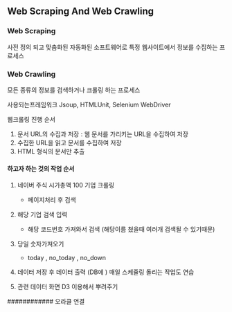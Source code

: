 ## Web Scraping And Web Crawling

### Web Scraping

사전 정의 되고 맞춤화된 자동화된 소프트웨어로 특정 웹사이트에서 정보를 수집하는 프로세스

### Web Crawling

모든 종류의 정보를 검색하거나 크롤링 하는 프로세스

사용되는프레임워크
Jsoup, HTMLUnit, Selenium WebDriver



웹크롤링 진행 순서
1. 문서 URL의 수집과 저장 : 웹 문서를 가리키는 URL을 수집하여 저장
2. 수집한 URL을 읽고 문서를 수집하여 저장
3. HTML 형식의 문서만 추출



#### 하고자 하는 것의 작업 순서 
1. 네이버 주식 시가총액 100 기업 크롤링
	- 페이지처리 후 검색  
2. 해당 기업 검색 입력 
	- 해당 코드번호 가져와서 검색 (해당이름 쳤을때 여러개 검색될 수 있기때문) 
3. 당일 숫자가져오기 
	- today , no_today , no_down
4. 데이터 저장 후 데이터 출력 (DB에 ) 매일 스케쥴링 돌리는 작업도 연습 

5. 관련 데이터 화면 D3 이용해서 뿌려주기 



############
오라클 연결 









